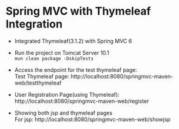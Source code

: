 # Spring MVC with Thymeleaf Integration
- Integrated Thymeleaf(3.1.2) with Spring MVC 6

- Run the project on Tomcat Server 10.1  
`mvn clean package -DskipTests`

- Access the endpoint for the test thymeleaf page:  
Test Thymeleaf page: http://localhost:8080/springmvc-maven-web/testthymeleaf 
 
- User Registration Page(using Thymeleaf):  
http://localhost:8080/springmvc-maven-web/register 

- Showing both jsp and thymeleaf pages  
For jsp: http://localhost:8080/springmvc-maven-web/showjsp  
